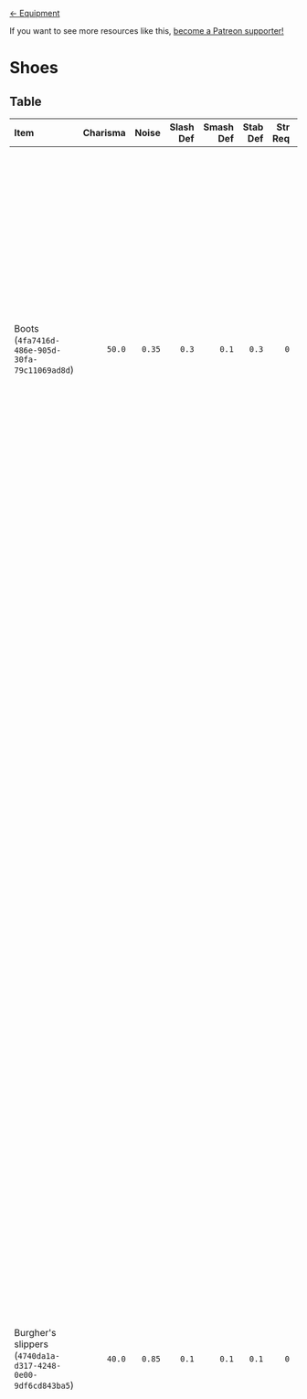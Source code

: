 <!-- TITLE: Shoes -->

[&larr; Equipment](/kingdomcome/equipment)

If you want to see more resources like this, [become a Patreon supporter!](https://www.patreon.com/fireundubh)

# Shoes

## Table

Item | Charisma | Noise | Slash Def | Smash Def | Stab Def | Str Req | Value | Weight | V/W Ratio | Locations
:--- | ---: | ---: | ---: | ---: | ---: | ---: | ---: | ---: | ---: | :---
Boots<br>(`4fa7416d-486e-905d-30fa-79c11069ad8d`) | `50.0` | `0.35` | `0.3` | `0.1` | `0.3` | `0` | `50.9` | `4.0` | `12.72` | Looted from Bandit at Random Event<br>Looted from Bandit at Samopesh<br>Looted from Bandit at Skalitz<br>Looted from Bandit at Vranik<br>Looted from Guard at Merhojed<br>Looted from Guard at Monastery<br>Looted from Guard at Random Event<br>Looted from Guard at Samopesh<br>Looted from Guard at Sassau<br>Looted from Guard at Talmberg<br>Looted from Guard at Uzhitz<br>Looted from Nicholas at Talmberg<br>Looted from Poacher at Random Event<br>Looted from Soldier at Pribislavitz (Quest: Baptism of Fire)<br>Looted from Soldier at Talmberg (Quest: An Oath Is An Oath)<br>Looted from Soldier at Vranik<br>Looted from Villager at Talmberg<br>Sold by shoemaker at Rattay<br>`hidden_gear_chest_medium`<br>`poi_sklice_east_chest3_water`<br>`poi_talmberk_north_chest1`<br>`poi_talmberk_north_chest3`
Burgher's slippers<br>(`4740da1a-d317-4248-0e00-9df6cd843ba5`) | `40.0` | `0.85` | `0.1` | `0.1` | `0.1` | `0` | `44.9` | `2.0` | `22.45` | Looted from Apothecary at Sassau apothecary<br>Looted from Armoursmith at Rattay armourer<br>Looted from Baker at Rattay baker<br>Looted from Baker at Sassau baker<br>Looted from Bandit at Highlands<br>Looted from Bandit at Random Event<br>Looted from Bandit at Rattay<br>Looted from Captain Bernard at Rattay<br>Looted from Captain Bernard at Talmberg (Quest: An Oath Is An Oath)<br>Looted from Cobbler at Rattay shoemaker<br>Looted from Cuman at Highlands<br>Looted from Cuman at Inn in the Glade<br>Looted from Cuman at Pribislavitz<br>Looted from Cuman at Pribislavitz (Quest: Baptism of Fire)<br>Looted from Cuman at Random Event<br>Looted from Cuman at Skalitz<br>Looted from Cuman at Skalitz (Quest: Run!)<br>Looted from Cuman at Talmberg<br>Looted from Cuman at Uzhitz<br>Looted from Gambler at Skalitz<br>Looted from Gamekeeper at Random Event<br>Looted from Guard Radim at Talmberg<br>Looted from Guard at Ledetchko<br>Looted from Guard at Merhojed<br>Looted from Guard at Monastery<br>Looted from Guard at Neuhof<br>Looted from Guard at Random Event<br>Looted from Guard at Rattay<br>Looted from Guard at Sassau<br>Looted from Guard at Talmberg<br>Looted from Innkeeper at Rattay<br>Looted from Innkeeper at Sassau innkeeper<br>Looted from Innkeeper at Talmberg innkeeper<br>Looted from Karl's father at Monastery<br>Looted from Poacher at Random Event<br>Looted from Racer at Talmberg<br>Looted from Ruffian at Sassau<br>Looted from Sasau scribe at Sassau scribe<br>Looted from Scribe at Rattay<br>Looted from Shop guard at Merhojed<br>Looted from Shop guard at Rattay general goods merchant<br>Looted from Shop guard at Rattay shoemaker<br>Looted from Shop guard at Sassau baker<br>Looted from Shop guard at Sassau tailor<br>Looted from Soldier at Pribislavitz (Quest: Baptism of Fire)<br>Looted from Soldier at Talmberg (Quest: An Oath Is An Oath)<br>Looted from Soldier at Talmberg (Quest: Out of the Frying Pan)<br>Looted from Soldier at Talmberg (Quest: Siege)<br>Looted from Soldier at Vranik<br>Looted from Swordsmith at Sassau swordsmith<br>Looted from Tailor at Rattay tailor<br>Looted from Tailor at Sassau tailor<br>Looted from Townsman at Random Event<br>Looted from Townsman at Rattay<br>Looted from Townsman at Sassau<br>Looted from Trader at Neuhof<br>Looted from Trader at Random Event<br>Looted from Trader at Random Event (Random Event)<br>Looted from Trader at Rattay<br>Looted from Trader at Rattay trader<br>Looted from Trader at Skalitz<br>Looted from Villager at Merhojed<br>Looted from Villager at Monastery<br>Looted from Villager at Random Event<br>Looted from Villager at Sassau<br>Looted from Villager at Talmberg<br>Looted from Wayfarer at Rattay<br>Looted from Wayfarer at Sassau<br>Looted from Wayfarer at Skalitz<br>Looted from `prib_cumanTranslator_cut` at Pribislavitz<br>Looted from `prib_cuman_cut` at Pribislavitz<br>Sold by shoemaker at Rattay<br>Stash (`3556.4016`, `1528.4005`, `129.94656`)
Cuman riding boots<br>(`407f6f52-d70e-7e3b-056d-cda8069aab86`) | `60.0` | `0.56` | `0.4` | `0.1` | `0.4` | `0` | `82.0` | `3.0` | `27.33` | Looted from Brawler at Skalitz<br>Looted from Cuman at Highlands<br>Looted from Cuman at Inn in the Glade<br>Looted from Cuman at Pribislavitz<br>Looted from Cuman at Pribislavitz (Quest: Baptism of Fire)<br>Looted from Cuman at Random Event<br>Looted from Cuman at Skalitz<br>Looted from Cuman at Skalitz (Quest: Run!)<br>Looted from Cuman at Talmberg<br>Looted from Cuman at Uzhitz<br>Stash (`1615.7216`, `3771.095`, `96.314606`)<br>`cuman_things_test`
Cuman riding boots<br>(`43479cae-7ed8-097f-01f5-8234d5d38f85`) | `60.0` | `0.56` | `0.4` | `0.1` | `0.4` | `0` | `81.9` | `3.0` | `27.3` | Looted from Cuman at Highlands<br>Looted from Cuman at Pribislavitz<br>Looted from Cuman at Pribislavitz (Quest: Baptism of Fire)<br>Looted from Cuman at Random Event<br>Looted from Cuman at Skalitz (Quest: Run!)<br>`cuman_things_test`
Cuman riding boots<br>(`4e594114-e45f-24c4-73b8-be718de35eb3`) | `60.0` | `0.56` | `0.4` | `0.1` | `0.4` | `0` | `81.7` | `3.0` | `27.23` | Looted from Brawler at Skalitz<br>Looted from Cuman at Highlands<br>Looted from Cuman at Pribislavitz<br>Looted from Cuman at Pribislavitz (Quest: Baptism of Fire)<br>Looted from Cuman at Random Event<br>Looted from Cuman at Skalitz (Quest: Run!)<br>Looted from Cuman at Uzhitz<br>`cuman_things_test`
Dark footwraps and soles<br>(`45f0293a-b0b9-cd56-6864-ade54db775b8`) | `25.0` | `0.53` | `0.1` | `0.1` | `0.1` | `0` | `7.4` | `2.0` | `3.7` | Looted from Bandit at Ledetchko<br>Looted from Bandit at Neuhof<br>Looted from Bandit at Pribislavitz<br>Looted from Bandit at Pribislavitz (Quest: Baptism of Fire)<br>Looted from Bandit at Random Event<br>Looted from Bandit at Rattay Outskirts<br>Looted from Bandit at Sassau<br>Looted from Bandit at Skalitz<br>Looted from Bandit at Talmberg<br>Looted from Bandit at Talmberg (Quest: Out of the Frying Pan)<br>Looted from Bandit at Vranik<br>Looted from Borya at Rovna<br>Looted from Butcher at Rattay butcher<br>Looted from Charcoal-burner at Sassau<br>Looted from Crimp at Sassau<br>Looted from Cuman at Highlands<br>Looted from Cuman at Inn in the Glade<br>Looted from Cuman at Pribislavitz<br>Looted from Cuman at Pribislavitz (Quest: Baptism of Fire)<br>Looted from Cuman at Random Event<br>Looted from Cuman at Skalitz (Quest: Run!)<br>Looted from Kunesh at Rattay<br>Looted from Kunesh at Skalitz<br>Looted from Mercenary at Random Event<br>Looted from Miner at Skalitz<br>Looted from Poacher at Random Event<br>Looted from Radan at Pribislavitz<br>Looted from Suspicious man-at-arms at Highlands<br>Looted from Townsman at Rattay<br>Looted from Townsman at Sassau<br>Looted from Trader at Talmberg<br>Looted from Villager at Highlands<br>Looted from Villager at Random Event<br>Looted from Villager at Sassau<br>Looted from Villager at Talmberg<br>Looted from Wayfarer at Ledetchko<br>Looted from Wayfarer at Neuhof<br>Looted from Wayfarer at Samopesh<br>Looted from Wayfarer at Sassau<br>Looted from Wayfarer at Skalitz<br>Looted from Wayfarer at Talmberg<br>Looted from Wayfarer at Vranik<br>Sold by shoemaker at Rattay<br>Stash (`1011.6976`, `955.25031`, `134.04269`)<br>test Radek`1`
Dark riding boots<br>(`4d50a641-bc57-e341-ac1d-c741f51d6d9c`) | `55.0` | `0.25` | `0.3` | `0.1` | `0.3` | `0` | `115.1` | `4.0` | `28.77` | Looted from Bandit at Pribislavitz (Quest: Baptism of Fire)<br>Looted from Bandit at Random Event<br>Looted from Bandit at Talmberg (Quest: Out of the Frying Pan)<br>Looted from Bandit at Vranik<br>Looted from Mercenary at Random Event<br>Looted from Shop guard at Rattay armourer<br>Looted from Soldier at Talmberg (Quest: An Oath Is An Oath)<br>Sold by shoemaker at Rattay
Decorated riding boots<br>(`47eea19c-bb27-891b-e2e4-47e76c601d94`) | `50.0` | `0.8` | `0.3` | `0.1` | `0.3` | `0` | `647.0` | `2.0` | `323.5` | Looted from Artisan at Sassau<br>Looted from Bailiff at Rattay<br>Looted from Bailiff at Skalitz<br>Looted from Bailiff at Uzhitz<br>Looted from Bandit at Highlands<br>Looted from Guard at Talmberg<br>Looted from Hanekin Hare at Talmberg<br>Looted from Konrad Hagen at Rattay<br>Looted from Kuttenberg Executioner at Rattay<br>Looted from Margrave Jobst at Rattay<br>Looted from Racer at Talmberg<br>Looted from Rupert at Talmberg<br>Looted from Sebastian vom Berg at Monastery<br>Looted from Swordsmith at Rattay swordsmith<br>Looted from Tailor at Ledetchko tailor<br>Looted from Townsman at Rattay<br>Looted from Trader at Random Event<br>Looted from Trader at Skalitz<br>Looted from Trader at Uzhitz<br>Looted from Villager at Random Event<br>Sold by shoemaker at Rattay<br>Stash (`1044.6888`, `1661.8489`, `19.418907`)<br>Stash (`2562.989`, `445.22748`, `73.752541`)<br>Stash (`3174.0925`, `332.92181`, `136.7148`)<br>Stash (`382.40613`, `1816.5138`, `21.980343`)<br>Stash (`3869.3948`, `882.59735`, `156.86655`)<br>Stash (`476.04828`, `3868.2617`, `39.72522`)<br>Stash (`768.80365`, `2572.1543`, `20.091808`)
Fashionable slippers<br>(`4a444ba6-19ca-c4d4-114b-b922f88148b3`) | `35.0` | `0.98` | `0.1` | `0.1` | `0.1` | `0` | `463.5` | `2.0` | `231.75` | Looted from Karl at Sassau<br>Looted from Villager at Uzhitz<br>Sold by shoemaker at Rattay<br>Stash (`1726.2839`, `777.87671`, `74.639252`)<br>Stash (`2087.134`, `2053.8728`, `125.82418`)<br>Stash (`224.26776`, `1696.9679`, `71.200005`)<br>Stash (`2333.1587`, `1122.5153`, `52.913845`)<br>Stash (`2496.0422`, `2818.1426`, `99.002113`)<br>Stash (`856.49493`, `1337.9496`, `17.686262`)<br>Stash (`872.63831`, `274.16837`, `181.48671`)
Footwraps and soles<br>(`00000000-0000-0000-0000-00000000001b`) | `25.0` | `0.68` | `0.1` | `0.1` | `0.1` | `0` | `5.9` | `2.0` | `2.95` | Looted from Apothecary at Rattay apothecary Konyash<br>Looted from Bandit at Ledetchko<br>Looted from Bandit at Random Event<br>Looted from Bandit at Uzhitz<br>Looted from Beggar at Rattay<br>Looted from Charcoal-burner at Sassau<br>Looted from Crimp at Vranik<br>Looted from Farmhand at Sassau<br>Looted from Guard at Skalitz<br>Looted from Guard at Talmberg<br>Looted from Hans from Skalitz at Monastery<br>Looted from Hired hand at Budin<br>Looted from Istvan Toth at Vranik<br>Looted from Miller at Budin<br>Looted from Pavel at Uzhitz<br>Looted from Philip from Skalitz at Monastery<br>Looted from Quarryman at Talmberg<br>Looted from Refugee at Rattay<br>Looted from Riddler at Random Event<br>Looted from Sir Hanush of Leipa at Rattay<br>Looted from Townsman at Rattay<br>Looted from Townsman at Sassau<br>Looted from Trader at Random Event<br>Looted from Trader at Random Event (Random Event)<br>Looted from Villager at Highlands<br>Looted from Villager at Inn in the Glade<br>Looted from Villager at Ledetchko<br>Looted from Villager at Merhojed<br>Looted from Villager at Neuhof<br>Looted from Villager at Random Event<br>Looted from Villager at Sassau<br>Looted from Villager at Skalitz<br>Looted from Villager at Talmberg<br>Looted from Villager at Uzhitz<br>Looted from Wayfarer at Ledetchko<br>Looted from Wayfarer at Rattay<br>Looted from Wayfarer at Samopesh<br>Looted from Wayfarer at Sassau<br>Looted from Wayfarer at Skalitz<br>Looted from Wayfarer at Uzhitz<br>Looted from Wayfarer at Vranik<br>Looted from Weed at Sassau<br>Looted from Wounded man at Monastery<br>Sold by shoemaker at Rattay<br>Stash (`684.40808`, `3486.5247`, `59.623215`)<br>test normal
Footwraps with leather sole<br>(`c6053348-3bfd-43c5-a716-2aad4143ba35`) | `45.0` | `0.19` | `0.1` | `0.1` | `0.1` | `1` | `20.0` | `2.0` | `10.0` | 
High boots<br>(`42a8fd44-fca0-79b6-e17e-461d966100a1`) | `50.0` | `0.5` | `0.1` | `0.1` | `0.1` | `0` | `8.0` | `4.8` | `1.67` | Looted from Johann at Merhojed<br>Sold by shoemaker at Rattay
Hunting boots<br>(`4d6b0d7f-0660-cb9a-af17-3cfc6908e187`) | `60.0` | `0.3` | `0.3` | `0.1` | `0.3` | `0` | `86.4` | `4.0` | `21.6` | Looted from Archery master at Talmberg master archer<br>Looted from Artisan at Rattay<br>Looted from Bandit at Highlands<br>Looted from Bandit at Merhojed<br>Looted from Bandit at Neuhof<br>Looted from Bandit at Pribislavitz<br>Looted from Bandit at Pribislavitz (Quest: Baptism of Fire)<br>Looted from Bandit at Random Event<br>Looted from Bandit at Samopesh<br>Looted from Bandit at Sassau<br>Looted from Bandit at Skalitz<br>Looted from Bandit at Talmberg<br>Looted from Bandit at Talmberg (Quest: Out of the Frying Pan)<br>Looted from Bandit at Uzhitz<br>Looted from Bandit at Vranik<br>Looted from Beggar at Random Event (Random Event)<br>Looted from Betwixt at Sassau<br>Looted from Bran at Highlands<br>Looted from Charcoal-burner at Highlands<br>Looted from Charcoal-burner at Rattay Outskirts<br>Looted from Charcoal-burner spokesman at Highlands<br>Looted from Charcoal-burner spokesman at Rattay Outskirts<br>Looted from Charcoal-burner twin at Highlands<br>Looted from Cobbler at Sassau shoemaker<br>Looted from Executioner's henchman at Rattay<br>Looted from Gamekeeper at Random Event<br>Looted from Ginger at Neuhof<br>Looted from Gravedigger at Sassau<br>Looted from Guard at Ledetchko<br>Looted from Guard at Merhojed<br>Looted from Guard at Monastery<br>Looted from Guard at Neuhof<br>Looted from Guard at Random Event<br>Looted from Guard at Rattay<br>Looted from Guard at Samopesh<br>Looted from Guard at Sassau<br>Looted from Guard at Talmberg<br>Looted from Leshek at Monastery<br>Looted from Mason at Monastery<br>Looted from Mercenary at Random Event<br>Looted from Miller's debt collector at Rattay<br>Looted from Miner at Skalitz<br>Looted from Poacher at Random Event<br>Looted from Reeky at Ledetchko<br>Looted from Refugee at Rattay<br>Looted from Shop guard at Ledetchko<br>Looted from Shop guard at Rattay baker<br>Looted from Shop guard at Sassau armourer<br>Looted from Shop guard at Sassau butcher<br>Looted from Shop guard at Uzhitz<br>Looted from Sir Jezhek at Skalitz<br>Looted from Sir Radzig Kobyla at Rattay<br>Looted from Soldier at Pribislavitz (Quest: Baptism of Fire)<br>Looted from Soldier at Talmberg (Quest: An Oath Is An Oath)<br>Looted from Soldier at Vranik<br>Looted from Stonemason at Monastery<br>Looted from Townsman at Rattay<br>Looted from Townsman at Sassau<br>Looted from Trader at Random Event<br>Looted from Trader at Sassau<br>Looted from Vatzek at Ledetchko<br>Looted from Villager at Inn in the Glade<br>Looted from Villager at Ledetchko<br>Looted from Villager at Neuhof<br>Looted from Villager at Random Event<br>Looted from Villager at Rattay<br>Looted from Villager at Sassau<br>Looted from Villager at Skalitz<br>Looted from Villager at Talmberg<br>Looted from Villager at Uzhitz<br>Looted from Watchman at Ledetchko<br>Looted from Watchman at Merhojed<br>Looted from Watchman at Sassau<br>Looted from Wayfarer at Merhojed<br>Looted from Wayfarer at Neuhof<br>Looted from Wayfarer at Rattay<br>Looted from Wayfarer at Samopesh<br>Looted from Wayfarer at Sassau<br>Looted from Wayfarer at Skalitz<br>Looted from Wayfarer at Uzhitz<br>Looted from Wayfarer at Vranik<br>Looted from Wolfram Pruda at Rattay<br>Looted from Woodcutter at Inn in the Glade<br>Looted from Woodcutter at Ledetchko<br>Looted from Woodcutter at Pribislavitz<br>Looted from Woodcutter at Rattay<br>Looted from Woodcutter at Talmberg<br>Looted from `prib_prisoner_cut` at Pribislavitz<br>Sold by shoemaker at Rattay<br>`poi_talmberk_north_chest5`
Lady's slippers<br>(`4942b812-d8e5-98c9-912d-0af78e3264a3`) | `50.0` | `0.5` | `0.1` | `0.1` | `0.1` | `0` | `8.0` | `2.0` | `4.0` | Looted from Adela at Ledetchko<br>Looted from Agnes at Rattay<br>Looted from Alehouse maid at Inn in the Glade bartender<br>Looted from Alehouse maid at Ledetchko bartender<br>Looted from Alehouse maid at Rattay<br>Looted from Alehouse maid at Rattay Outskirts bartender<br>Looted from Alehouse maid at Rattay bartender<br>Looted from Alehouse maid at Sassau bartender<br>Looted from Alehouse maid at Talmberg bartender<br>Looted from Alehouse maid at Uzhitz bartender<br>Looted from Antonia at Rattay<br>Looted from Bathhouse proprietor at Ledetchko<br>Looted from Bathhouse proprietor at Rattay bathhouse abbess<br>Looted from Bathhouse proprietor at Sassau<br>Looted from Bathhouse proprietor at Talmberg bathhouse abbess<br>Looted from Bathmaid at Ledetchko<br>Looted from Bathmaid at Rattay<br>Looted from Bathmaid at Sassau<br>Looted from Bathmaid at Talmberg<br>Looted from Bedrishka at Merhojed<br>Looted from Beggar Jane at Rattay<br>Looted from Beggar Jane at Skalitz<br>Looted from Beggar at Random Event<br>Looted from Beran's wife at Rattay<br>Looted from Beran's wife at Skalitz<br>Looted from Bianca at Skalitz<br>Looted from Blacksmith's Betty at Talmberg<br>Looted from Blacksmith's wife at Sassau<br>Looted from Cook at Talmberg<br>Looted from Deutsch's Wife at Skalitz<br>Looted from Drahomira at Ledetchko<br>Looted from Elderly woman at Rattay Outskirts<br>Looted from Farmer Josef's wife at Samopesh<br>Looted from Godwin's concubine at Uzhitz<br>Looted from Herb Woman at Pribislavitz<br>Looted from Herbalist at Pribislavitz apothecary<br>Looted from Herbalist at Samopesh apothecary<br>Looted from Innkeeper at Merhojed innkeeper<br>Looted from Innkeeper at Rattay bartender<br>Looted from Johanka at Monastery<br>Looted from Johanka at Skalitz<br>Looted from Khuta at Uzhitz<br>Looted from Lady Stephanie at Talmberg<br>Looted from Magda at Rattay<br>Looted from Margaret at Talmberg<br>Looted from Marianna at Samopesh<br>Looted from Marta at Talmberg<br>Looted from Maruna at Rattay<br>Looted from Maruna at Skalitz<br>Looted from Marush at Uzhitz<br>Looted from Millmaid Anna at Kohelnitz<br>Looted from Millmaid Jane at Ledetchko Mill<br>Looted from Mine worker at Skalitz<br>Looted from Mirka at Merhojed<br>Looted from Mistress Bauer at Highlands<br>Looted from Mother at Skalitz<br>Looted from Old Whore at Inn in the Glade<br>Looted from Olena at Talmberg<br>Looted from Theresa at Rattay<br>Looted from Townswoman at Rattay<br>Looted from Townswoman at Sassau<br>Looted from Trader at Ledetchko<br>Looted from Trader at Ledetchko tailor's wife<br>Looted from Trader at Merhojed<br>Looted from Trader at Rattay<br>Looted from Trader at Rattay tailor's wife<br>Looted from Trader at Rattay trader<br>Looted from Trader at Sassau<br>Looted from Trader at Sassau blacksmith<br>Looted from Trader at Sassau grocer<br>Looted from Trader at Sassau tailor's wife<br>Looted from Trader at Skalitz<br>Looted from Trader at Talmberg<br>Looted from Trader at Uzhitz<br>Looted from Vera at Uzhitz<br>Looted from Villager at Highlands<br>Looted from Villager at Inn in the Glade<br>Looted from Villager at Kohelnitz<br>Looted from Villager at Ledetchko<br>Looted from Villager at Merhojed<br>Looted from Villager at Neuhof<br>Looted from Villager at Random Event<br>Looted from Villager at Rattay<br>Looted from Villager at Rattay Outskirts<br>Looted from Villager at Rovna<br>Looted from Villager at Samopesh<br>Looted from Villager at Sassau<br>Looted from Villager at Skalitz<br>Looted from Villager at Talmberg<br>Looted from Villager at Uzhitz<br>Looted from Zdena at Rattay<br>Looted from Zlata at Uzhitz<br>Looted from Zora at Neuhof
Leather boots<br>(`4a0dd944-824b-e3ed-620a-2d51d6732ba9`) | `75.0` | `0.28` | `0.3` | `0.3` | `0.3` | `1` | `348.4` | `4.0` | `87.1` | Looted from Archery master at Rattay master archer<br>Looted from Bandit at Random Event<br>Looted from Circator at Monastery<br>Looted from Cuman at Random Event<br>Looted from Deutsch at Skalitz<br>Looted from Lumir at Uzhitz<br>Looted from Master Jerome at Sassau<br>Looted from Quarryman Semek at Monastery<br>Looted from Scribe at Rattay<br>Looted from Townsman at Rattay<br>Looted from Townsman at Sassau<br>Looted from Trader at Random Event<br>Looted from Villager at Random Event<br>Looted from Villager at Uzhitz<br>Sold by shoemaker at Rattay<br>Stash (`1006.2407`, `1512.1093`, `27.80562`)<br>Stash (`2336.863`, `2756.2109`, `106.89727`)<br>`Cuman001PresetTestInv`<br>`testCrime_equipment`
Noble's dark shoes<br>(`43241eed-522c-0369-97e9-ae414829a9ba`) | `70.0` | `0.25` | `0.4` | `0.1` | `0.4` | `0` | `941.9` | `2.0` | `470.95` | Looted from Bailiff at Sassau<br>Looted from Bandit at Pribislavitz (Quest: Baptism of Fire)<br>Looted from Bandit at Vranik<br>Looted from Guard at Random Event<br>Looted from Guard at Rattay<br>Looted from Guard at Talmberg<br>Looted from Hans Capon at Talmberg<br>Looted from Markvart von Aulitz at Skalitz<br>Looted from Sir Divish at Talmberg<br>Looted from Sir Robard at Pribislavitz (Quest: Baptism of Fire)<br>Looted from Sir Robard at Talmberg<br>Looted from Sir Robard at Talmberg (Quest: Out of the Frying Pan)<br>Looted from Soldier at Talmberg (Quest: Out of the Frying Pan)<br>Looted from Villager at Talmberg<br>Looted from Villager at Uzhitz<br>Sold by shoemaker at Rattay<br>Stash (`1685.7461`, `939.01147`, `40.201237`)<br>Stash (`219.22037`, `3475.4016`, `76.874924`)<br>Stash (`2269.4666`, `1587.4904`, `114.7028`)<br>Stash (`2941.687`, `1332.0256`, `90.672913`)<br>Stash (`601.64294`, `610.69153`, `159.0554`)<br>Stash (`651.76086`, `1920.9224`, `106.54916`)<br>Stash (`741.47729`, `3700.4573`, `29.683327`)
Noble's shoes<br>(`42a467aa-a1d6-fe8d-31e2-a3fcda5a1f98`) | `60.0` | `0.3` | `0.3` | `0.1` | `0.3` | `0` | `105.7` | `3.0` | `35.23` | Looted from Bandit at Highlands<br>Looted from Bandit at Neuhof<br>Looted from Bandit at Pribislavitz (Quest: Baptism of Fire)<br>Looted from Bandit at Random Event<br>Looted from Bandit at Skalitz<br>Looted from Bandit at Talmberg<br>Looted from Bandit at Vranik<br>Looted from Faint-hearted Knight at Random Event<br>Looted from Guard at Ledetchko<br>Looted from Guard at Merhojed<br>Looted from Guard at Monastery<br>Looted from Guard at Neuhof<br>Looted from Guard at Random Event<br>Looted from Guard at Rattay<br>Looted from Guard at Talmberg<br>Looted from Guard at Uzhitz<br>Looted from Huntsman Berthold at Rattay<br>Looted from Janek at Rattay<br>Looted from Poacher at Random Event<br>Looted from Soldier at Pribislavitz (Quest: Baptism of Fire)<br>Looted from Soldier at Talmberg (Quest: An Oath Is An Oath)<br>Looted from Soldier at Talmberg (Quest: Out of the Frying Pan)<br>Looted from Soldier at Talmberg (Quest: Siege)<br>Looted from Soldier at Vranik<br>Looted from Tavern brawler at Sassau<br>Looted from Trader at Random Event (Random Event)<br>Looted from Trader at Samopesh<br>Looted from Urban at Monastery<br>Sold by shoemaker at Rattay<br>Stash (`1444.0874`, `1148.4381`, `37.080158`)<br>Stash (`1861.2015`, `1520.7338`, `80.35804`)<br>Stash (`3556.4016`, `1528.4005`, `129.94656`)<br>Stash (`3691.8113`, `1260.3127`, `86.848183`)<br>Stash (`483.04208`, `2576.5276`, `20.279495`)<br>Stash (`656.33203`, `3140.5039`, `41.557262`)<br>Stash (`901.41113`, `3841.9077`, `66.736107`)
Nobleman's boots<br>(`40692480-f24c-54fa-c938-50ccf45918b9`) | `70.0` | `0.4` | `0.4` | `0.1` | `0.4` | `0` | `1158.4` | `2.0` | `579.2` | Looted from Andrew at Inn in the Glade<br>Looted from Bandit at Sassau<br>Looted from Bandit at Vranik<br>Looted from Erik at Vranik<br>Looted from Gamekeeper at Random Event<br>Looted from Hans Capon at Rattay<br>Looted from Peychar at Sassau<br>Looted from Poacher at Random Event<br>Looted from Racer at Talmberg<br>Looted from Shop guard at Uzhitz<br>Looted from Townsman at Rattay<br>Looted from Trader at Random Event<br>Looted from Trader at Rattay<br>Sold by shoemaker at Rattay<br>Stash (`1010.862`, `3971.1382`, `52.031342`)<br>Stash (`2777.9685`, `1449.6133`, `107.35339`)<br>Stash (`3158.9856`, `3838.3115`, `166.87587`)<br>Stash (`3610.5627`, `722.88232`, `100.14999`)
Old boots<br>(`00000000-0000-0000-0000-00000000001c`) | `25.0` | `0.8` | `0.1` | `0.1` | `0.1` | `0` | `5.7` | `2.0` | `2.85` | Looted from Adam at Skalitz<br>Looted from Alex at Skalitz<br>Looted from Artisan at Sassau<br>Looted from Artisan at Sassau armourer<br>Looted from Artisan at Uzhitz<br>Looted from Bailiff at Samopesh<br>Looted from Baker at Sassau baker<br>Looted from Baker at Uzhitz baker<br>Looted from Bandit at Highlands<br>Looted from Bandit at Ledetchko<br>Looted from Bandit at Merhojed<br>Looted from Bandit at Neuhof<br>Looted from Bandit at Pribislavitz<br>Looted from Bandit at Pribislavitz (Quest: Baptism of Fire)<br>Looted from Bandit at Random Event<br>Looted from Bandit at Rattay Outskirts<br>Looted from Bandit at Samopesh<br>Looted from Bandit at Sassau<br>Looted from Bandit at Skalitz<br>Looted from Bandit at Talmberg<br>Looted from Bandit at Talmberg (Quest: Out of the Frying Pan)<br>Looted from Bandit at Uzhitz<br>Looted from Bandit at Vranik<br>Looted from Beggar at Random Event<br>Looted from Beran at Skalitz<br>Looted from Black Lukesh at Talmberg<br>Looted from Blacksmith Mikesh at Sassau blacksmith<br>Looted from Blacksmith at Rattay blacksmith<br>Looted from Blacksmith at Samopesh<br>Looted from Blacksmith at Skalitz blacksmith<br>Looted from Butcher at Sassau butcher<br>Looted from Charcoal-Burner's Helper at Skalitz<br>Looted from Charcoal-burner at Rattay Outskirts<br>Looted from Charcoal-burner at Rovna<br>Looted from Cuman at Pribislavitz (Quest: Baptism of Fire)<br>Looted from Cuman at Random Event<br>Looted from Cuman at Skalitz (Quest: Run!)<br>Looted from Gamekeeper at Random Event<br>Looted from Guard at Ledetchko<br>Looted from Guard at Monastery<br>Looted from Guard at Random Event<br>Looted from Guard at Rattay<br>Looted from Guard at Sassau<br>Looted from Guard at Skalitz<br>Looted from Guard at Talmberg<br>Looted from Herald at Rattay<br>Looted from Innkeeper at Rattay<br>Looted from Jaroslav at Rattay<br>Looted from Maple at Uzhitz<br>Looted from Mark at Neuhof<br>Looted from Mercenary at Random Event<br>Looted from Miller Peshek at Rattay<br>Looted from Miller at Sassau<br>Looted from Miner at Skalitz<br>Looted from Odd Bird at Skalitz<br>Looted from Poacher at Random Event<br>Looted from Poacher at Talmberg<br>Looted from Procopius at Sassau<br>Looted from Ruda at Rattay<br>Looted from Ruffian at Random Event<br>Looted from Shop guard at Ledetchko<br>Looted from Shop guard at Rattay swordsmith<br>Looted from Sir Hanush of Leipa at Rattay<br>Looted from Soldier at Pribislavitz (Quest: Baptism of Fire)<br>Looted from Soldier at Talmberg (Quest: An Oath Is An Oath)<br>Looted from Soldier at Talmberg (Quest: Out of the Frying Pan)<br>Looted from Soldier at Talmberg (Quest: Siege)<br>Looted from Soldier at Vranik<br>Looted from Stephen at Rattay<br>Looted from Stonemason at Monastery<br>Looted from Stump at Sassau<br>Looted from Tanner at Ledetchko tanner<br>Looted from Tanner at Sassau<br>Looted from Tom o' the Baths at Talmberg<br>Looted from Townsman at Rattay<br>Looted from Townsman at Sassau<br>Looted from Trader at Ledetchko<br>Looted from Trader at Random Event<br>Looted from Trader at Random Event (Random Event)<br>Looted from Trader at Rattay<br>Looted from Villager at Highlands<br>Looted from Villager at Inn in the Glade<br>Looted from Villager at Ledetchko<br>Looted from Villager at Merhojed<br>Looted from Villager at Random Event<br>Looted from Villager at Rattay<br>Looted from Villager at Samopesh<br>Looted from Villager at Sassau<br>Looted from Villager at Skalitz<br>Looted from Villager at Talmberg<br>Looted from Villager at Uzhitz<br>Looted from Watchman at Ledetchko<br>Looted from Watchman at Uzhitz<br>Looted from Wayfarer at Merhojed<br>Looted from Wayfarer at Neuhof<br>Looted from Wayfarer at Rattay<br>Looted from Wayfarer at Sassau<br>Looted from Wayfarer at Skalitz<br>Looted from Wayfarer at Uzhitz<br>Looted from Wayfarer at Vranik<br>Looted from Woodcutter at Inn in the Glade<br>Looted from Woodcutter at Pribislavitz<br>Looted from Woodcutter at Talmberg<br>Looted from Zach at Sassau<br>Looted from Zbyshek at Skalitz<br>Sold by shoemaker at Rattay<br>Stash (`1006.2407`, `1512.1093`, `27.80562`)<br>`test_martin_01`
Pilgrim's shoes<br>(`4fe77e7d-10eb-f7d5-ad13-1bdc697969a3`) | `95.0` | `0.2` | `0.1` | `0.1` | `0.1` | `0` | `499.8` | `2.0` | `249.9` | Looted from Bandit at Pribislavitz<br>Looted from Bandit at Pribislavitz (Quest: Baptism of Fire)<br>Looted from Bandit at Rattay<br>Looted from Bandit at Vranik<br>Looted from Blacksmith at Talmberg<br>Looted from Father at Skalitz<br>Looted from Guard at Merhojed<br>Looted from Guard at Monastery<br>Looted from Guard at Random Event<br>Looted from Guard at Rattay<br>Looted from Guard at Samopesh<br>Looted from Guard at Sassau<br>Looted from Guard at Talmberg<br>Looted from Guard at Uzhitz<br>Looted from John II of Liechtenstein at Rattay<br>Looted from Master Ota at Sassau<br>Looted from Mercenary at Random Event<br>Looted from Nightingale at Rattay<br>Looted from Racer at Talmberg<br>Looted from Scribe at Uzhitz scribe<br>Looted from Soldier at Pribislavitz (Quest: Baptism of Fire)<br>Looted from Soldier at Talmberg (Quest: An Oath Is An Oath)<br>Looted from Soldier at Talmberg (Quest: Out of the Frying Pan)<br>Looted from Soldier at Talmberg (Quest: Siege)<br>Looted from Soldier at Vranik<br>Looted from Tournament Master at Rattay<br>Looted from Townsman at Rattay<br>Looted from Vicar's guard at Uzhitz<br>Looted from Villager at Talmberg<br>Looted from Wayfarer at Uzhitz<br>Looted from Wolflin of Kamberg at Highlands<br>Sold by shoemaker at Rattay<br>Stash (`2561.8518`, `447.03238`, `66.509857`)
Quiet dark shoes<br>(`4a0742c5-ec0d-b5d5-dadc-b5e9776e22bb`) | `45.0` | `0.0` | `0.1` | `0.1` | `0.1` | `0` | `225.2` | `2.0` | `112.6` | Looted from Combat Master Vanyek at Vranik<br>Looted from Gamekeeper at Random Event<br>Looted from Matthew at Skalitz<br>Looted from Trader at Random Event<br>Looted from Villager at Random Event<br>Sold by shoemaker at Rattay
Riding boots<br>(`4838434b-91d7-20b6-da95-33227d5fc6b4`) | `55.0` | `0.25` | `0.3` | `0.1` | `0.3` | `0` | `109.8` | `4.0` | `27.45` | Looted from Bandit at Merhojed<br>Looted from Bandit at Pribislavitz<br>Looted from Bandit at Random Event<br>Looted from Bandit at Sassau<br>Looted from Bandit at Talmberg<br>Looted from Bandit at Talmberg (Quest: Out of the Frying Pan)<br>Looted from Bandit at Vranik<br>Looted from Guard at Random Event<br>Looted from Guard at Samopesh<br>Looted from Guard at Sassau<br>Looted from Townsman at Rattay<br>Looted from Trader at Random Event<br>Looted from Villager at Skalitz<br>Looted from Villager at Uzhitz<br>Looted from Wayfarer at Samopesh<br>Looted from Wayfarer at Skalitz<br>Looted from Wayfarer at Uzhitz<br>Sold by shoemaker at Rattay<br>`test_martin_01`
Riding boots<br>(`4dd025d4-1f9e-b029-da07-28d3b60c898a`) | `55.0` | `0.25` | `0.3` | `0.1` | `0.3` | `0` | `105.4` | `4.0` | `26.35` | Looted from Bandit at Ledetchko<br>Looted from Bandit at Random Event<br>Looted from Bandit at Skalitz<br>Looted from Bandit at Talmberg<br>Looted from Bandit at Talmberg (Quest: Out of the Frying Pan)<br>Looted from Bandit at Uzhitz<br>Looted from Bandit at Vranik<br>Looted from Morcock at Pribislavitz<br>Looted from Poacher at Random Event<br>Sold by shoemaker at Rattay
Shoes<br>(`40b5371b-6235-e4de-db1e-4528b11a25b6`) | `45.0` | `0.0` | `0.0` | `0.0` | `0.0` | `0` | `0.0` | `2.0` | `0.0` | 
Silent shoes<br>(`4cee3ad0-5249-8bc6-de75-a00f4e4b0d8e`) | `45.0` | `0.0` | `0.1` | `0.1` | `0.1` | `0` | `202.3` | `2.0` | `101.15` | Looted from Bailiff at Ledetchko<br>Looted from Bandit at Ledetchko<br>Looted from Bandit at Random Event<br>Looted from Beggar at Random Event (Random Event)<br>Looted from Gamekeeper at Random Event<br>Looted from Guard at Random Event<br>Looted from Guard at Rattay<br>Looted from Guard at Talmberg<br>Looted from Konrad Kyeser at Monastery<br>Looted from Matthias at Skalitz<br>Looted from Poacher at Random Event<br>Looted from Punch at Sassau<br>Looted from Rapota at Sassau<br>Looted from Scribe at Talmberg<br>Looted from Shop guard at Ledetchko<br>Looted from Shop guard at Rattay<br>Looted from Shop guard at Rattay butcher<br>Looted from Shop guard at Rattay grocer<br>Looted from Shop guard at Rattay tailor<br>Looted from Shop guard at Sassau general goods merchant<br>Looted from Shop guard at Sassau grocer<br>Looted from Shop guard at Skalitz<br>Looted from Soldier at Pribislavitz (Quest: Baptism of Fire)<br>Looted from Soldier at Talmberg (Quest: An Oath Is An Oath)<br>Looted from Soldier at Talmberg (Quest: Siege)<br>Looted from Soldier at Vranik<br>Looted from Tonda at Rattay<br>Looted from Townsman at Rattay<br>Looted from Townsman at Sassau<br>Looted from Villager at Ledetchko<br>Looted from Villager at Neuhof<br>Looted from Villager at Random Event<br>Looted from Villager at Skalitz<br>Looted from Villager at Talmberg<br>Looted from Villager at Uzhitz<br>Looted from Wayfarer at Rattay<br>Looted from Wayfarer at Talmberg<br>Looted from Wayfarer at Uzhitz<br>Sold by shoemaker at Rattay<br>`hidden_gear_chest_medium`
Slippers<br>(`45c7c691-4279-7556-10c3-deb101b1cc8b`) | `45.0` | `0.44` | `0.1` | `0.1` | `0.1` | `0` | `33.7` | `2.0` | `16.85` | Looted from Adam at Rattay<br>Looted from Artisan at Rattay<br>Looted from Baker at Ledetchko baker<br>Looted from Bandit at Random Event<br>Looted from Bandit at Rattay<br>Looted from Bandit at Sassau<br>Looted from Bandit at Vranik<br>Looted from Beggar at Random Event (Random Event)<br>Looted from Blacksmith at Ledetchko blacksmith<br>Looted from Blacksmith's apprentice at Rattay<br>Looted from Brother Cellarius at Monastery<br>Looted from Brother Elias at Monastery<br>Looted from Brother Librarian at Monastery<br>Looted from Brother Nevlas at Monastery<br>Looted from Brother Nicodemus at Monastery<br>Looted from Brother Porter at Monastery<br>Looted from Charcoal-burner at Highlands<br>Looted from Charcoal-burner at Rovna<br>Looted from Charcoal-burner at Sassau<br>Looted from Charlatan at Sassau<br>Looted from Circator John at Monastery<br>Looted from Citcator Stibor at Monastery<br>Looted from Farmer Josef at Samopesh<br>Looted from Father Fabian at Sassau<br>Looted from Father Godwin at Uzhitz<br>Looted from Fisherman Tomkin at Samopesh<br>Looted from Fresco Master at Sassau<br>Looted from Gambler at Sassau<br>Looted from Guard at Ledetchko<br>Looted from Guard at Merhojed<br>Looted from Guard at Monastery<br>Looted from Guard at Neuhof<br>Looted from Guard at Random Event<br>Looted from Guard at Rattay<br>Looted from Guard at Sassau<br>Looted from Guard at Talmberg<br>Looted from Hired hand at Budin<br>Looted from Innkeeper at Sassau innkeeper<br>Looted from Innkeeper at Uzhitz innkeeper<br>Looted from Jake Piper at Talmberg<br>Looted from Master Karel at Monastery<br>Looted from Miller Oliver at Ledetchko Mill<br>Looted from Miller Simon at Katsek<br>Looted from Miller at Ledetchko<br>Looted from Miller at Ledetchko miller<br>Looted from Miller at Sassau<br>Looted from Miller's debt collector at Rattay<br>Looted from Milomir at Inn in the Glade<br>Looted from Miner at Skalitz<br>Looted from Monk at Monastery<br>Looted from Novice Antonius at Monastery<br>Looted from Novice Jodok at Monastery<br>Looted from Novice Lucas at Monastery<br>Looted from Novice Siskin at Monastery<br>Looted from Overseer at Monastery<br>Looted from Prior at Monastery<br>Looted from Rattay Parish Priest at Rattay<br>Looted from Ruffian at Sassau<br>Looted from Shop guard at Uzhitz<br>Looted from Skalitz Priest at Skalitz<br>Looted from Soldier at Pribislavitz (Quest: Baptism of Fire)<br>Looted from Soldier at Talmberg (Quest: An Oath Is An Oath)<br>Looted from Soldier at Talmberg (Quest: Siege)<br>Looted from Soldier at Vranik<br>Looted from Stablemaster at Talmberg<br>Looted from Stonemason at Monastery<br>Looted from Townsman at Rattay<br>Looted from Townsman at Sassau<br>Looted from Trader at Random Event<br>Looted from Tramp at Rovna<br>Looted from Vagabond at Rattay<br>Looted from Vicar at Uzhitz<br>Looted from Villager at Highlands<br>Looted from Villager at Inn in the Glade<br>Looted from Villager at Kohelnitz<br>Looted from Villager at Ledetchko<br>Looted from Villager at Merhojed<br>Looted from Villager at Neuhof<br>Looted from Villager at Random Event<br>Looted from Villager at Samopesh<br>Looted from Villager at Skalitz<br>Looted from Villager at Talmberg<br>Looted from Villager at Uzhitz<br>Looted from Vincent at Merhojed<br>Looted from Votava at Talmberg<br>Looted from Watchman at Neuhof<br>Looted from Wayfarer at Ledetchko<br>Looted from Wayfarer at Merhojed<br>Looted from Wayfarer at Neuhof<br>Looted from Wayfarer at Rattay<br>Looted from Wayfarer at Samopesh<br>Looted from Wayfarer at Sassau<br>Looted from Wayfarer at Skalitz<br>Looted from Wayfarer at Talmberg<br>Looted from Wayfarer at Uzhitz<br>Looted from Wayfarer at Vranik<br>Looted from Woodcutter at Rattay<br>Looted from Wounded man at Monastery<br>Sold by shoemaker at Rattay
Slippers<br>(`4f4b2cdc-1690-4e32-bba8-00eff2f14f0c`) | `0.0` | `0.08` | `0.1` | `0.1` | `0.1` | `0` | `368.7` | `2.0` | `184.35` | Quest reward: Green-Eyed Monster (`q_jealousGroom`)
Warhorse shoes<br>(`485e549c-73c9-6caa-2d62-f03de0c20e91`) | `96.0` | `0.15` | `0.1` | `0.1` | `0.1` | `0` | `1.0` | `3.0` | `0.33` | Ancient map `4`
Working boots<br>(`48ebbf6a-ab57-f5ee-6fed-c77c63c31391`) | `45.0` | `0.45` | `0.1` | `0.1` | `0.1` | `0` | `23.1` | `2.0` | `11.55` | Looted from Alex at Rattay<br>Looted from Archery master at Uzhitz master archer<br>Looted from Artisan at Rattay<br>Looted from Artisan at Sassau<br>Looted from Artisan at Talmberg<br>Looted from Bandit at Highlands<br>Looted from Bandit at Neuhof<br>Looted from Bandit at Pribislavitz<br>Looted from Bandit at Pribislavitz (Quest: Baptism of Fire)<br>Looted from Bandit at Random Event<br>Looted from Bandit at Rattay<br>Looted from Bandit at Rattay Outskirts<br>Looted from Bandit at Sassau<br>Looted from Bandit at Skalitz<br>Looted from Bandit at Talmberg<br>Looted from Bandit at Talmberg (Quest: Out of the Frying Pan)<br>Looted from Bandit at Vranik<br>Looted from Beggar at Monastery<br>Looted from Beggar at Random Event<br>Looted from Beggar at Random Event (Random Event)<br>Looted from Beran at Rattay<br>Looted from Blacksmith's apprentice at Talmberg<br>Looted from Butcher at Ledetchko butcher<br>Looted from Butcher at Uzhitz butcher<br>Looted from Catchpole at Skalitz<br>Looted from Charcoal-burner Havel at Skalitz<br>Looted from Charcoal-burner twin at Highlands<br>Looted from Cuman at Random Event<br>Looted from Daniel at Merhojed<br>Looted from Elderly man at Rattay Outskirts<br>Looted from Executioner's henchman at Rattay<br>Looted from Farmer Bauer at Highlands<br>Looted from Fisherman at Uzhitz<br>Looted from Florian at Sassau<br>Looted from Fritz at Skalitz Fritz<br>Looted from Gamekeeper at Random Event<br>Looted from Guard at Ledetchko<br>Looted from Guard at Merhojed<br>Looted from Guard at Monastery<br>Looted from Guard at Neuhof<br>Looted from Guard at Random Event<br>Looted from Guard at Rattay<br>Looted from Guard at Samopesh<br>Looted from Guard at Sassau<br>Looted from Guard at Skalitz<br>Looted from Guard at Talmberg<br>Looted from Guard at Uzhitz<br>Looted from Guardian Manfred at Sassau<br>Looted from Hans at Skalitz<br>Looted from Head Groom at Uzhitz<br>Looted from Herald at Rattay<br>Looted from Innkeeper at Ledetchko innkeeper<br>Looted from Innkeeper at Rattay Outskirts innkeeper<br>Looted from Innkeeper at Rattay innkeeper<br>Looted from Innkeeper at Samopesh innkeeper<br>Looted from Jakub at Neuhof<br>Looted from Josef at Uzhitz<br>Looted from Kornelius at Rattay<br>Looted from Kornelius at Skalitz<br>Looted from Lanky at Sassau<br>Looted from Leshek at Talmberg<br>Looted from Mash at Uzhitz<br>Looted from Melichar at Merhojed<br>Looted from Mercenary at Random Event<br>Looted from Milan at Rattay<br>Looted from Miller Woyzeck at Kohelnitz<br>Looted from Miner at Skalitz<br>Looted from Old Thomas at Ledetchko<br>Looted from Overseer's Hand at Monastery<br>Looted from Pickman at Rattay<br>Looted from Poacher at Random Event<br>Looted from Poacher at Talmberg<br>Looted from Quarryman at Talmberg<br>Looted from Quartermaster at Talmberg<br>Looted from Radan at Highlands<br>Looted from Raspberry at Ledetchko<br>Looted from Refugee at Rattay<br>Looted from Ringlet at Rattay<br>Looted from Rock at Rattay<br>Looted from Ruch at Uzhitz<br>Looted from Ruffian at Sassau<br>Looted from Shop guard at Sassau swordsmith<br>Looted from Soldier at Pribislavitz (Quest: Baptism of Fire)<br>Looted from Soldier at Talmberg (Quest: An Oath Is An Oath)<br>Looted from Soldier at Talmberg (Quest: Out of the Frying Pan)<br>Looted from Soldier at Talmberg (Quest: Siege)<br>Looted from Soldier at Vranik<br>Looted from Stablemaster at Talmberg<br>Looted from Straw at Merhojed<br>Looted from Suspicious man-at-arms at Highlands<br>Looted from Tanner Brada at Talmberg<br>Looted from Tanner at Samopesh tanner<br>Looted from Tanner at Sassau<br>Looted from Tanner at Sassau tanner<br>Looted from Timmy at Merhojed<br>Looted from Tobias Feyfar at Rattay<br>Looted from Tobias Feyfar at Skalitz<br>Looted from Tonda at Skalitz<br>Looted from Townsman at Random Event<br>Looted from Townsman at Rattay<br>Looted from Townsman at Sassau<br>Looted from Trader at Ledetchko grocer<br>Looted from Trader at Random Event<br>Looted from Trader at Rattay grocer<br>Looted from Trader at Uzhitz<br>Looted from Vashek at Uzhitz<br>Looted from Villager at Highlands<br>Looted from Villager at Inn in the Glade<br>Looted from Villager at Ledetchko<br>Looted from Villager at Merhojed<br>Looted from Villager at Merhojed innkeeper<br>Looted from Villager at Monastery<br>Looted from Villager at Neuhof<br>Looted from Villager at Random Event<br>Looted from Villager at Rattay<br>Looted from Villager at Rattay Outskirts<br>Looted from Villager at Rovna<br>Looted from Villager at Samopesh<br>Looted from Villager at Sassau<br>Looted from Villager at Skalitz<br>Looted from Villager at Talmberg<br>Looted from Villager at Uzhitz<br>Looted from Vincent at Rattay<br>Looted from Vitus at Sassau<br>Looted from Watchman at Merhojed<br>Looted from Watchman at Neuhof<br>Looted from Watchman at Samopesh<br>Looted from Watchman at Uzhitz<br>Looted from Wayfarer at Ledetchko<br>Looted from Wayfarer at Neuhof<br>Looted from Wayfarer at Rattay<br>Looted from Wayfarer at Sassau<br>Looted from Wayfarer at Skalitz<br>Looted from Wayfarer at Uzhitz<br>Looted from Wayfarer at Vranik<br>Looted from Zmola at Monastery<br>Sold by shoemaker at Rattay<br>Stash (`1334.6022`, `3232.0093`, `66.494972`)<br>Stash (`2575.5322`, `443.86639`, `69.880531`)
